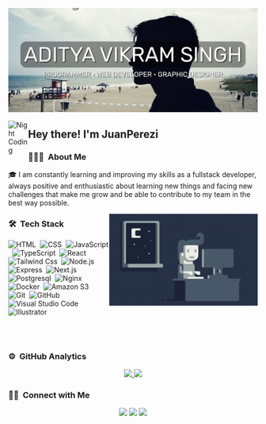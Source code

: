 ![Juan Carlos Perez Isidro Banner](https://raw.githubusercontent.com/AVS1508/AVS1508/master/assets/Aditya%20Vikram%20Singh%20Banner.jpg)

<img alt="Night Coding" src="./assets/Hand%20Wave.gif" width='40' align="left"/><h2>Hey there! I'm JuanPerezi</h2>

<!-- ## 👋 &nbsp;Hey there! I'm JuanPerezi -->

### 👨🏻‍💻 &nbsp;About Me

🎓 I am constantly learning and improving my skills as a fullstack developer, always positive and enthusiastic about learning new things and facing new challenges that make me grow and be able to contribute to my team in the best way possible.


<img alt="Night Coding" src="https://raw.githubusercontent.com/AVS1508/AVS1508/master/assets/Night-Coding.gif" align="right"/>

### 🛠 &nbsp;Tech Stack

![HTML](https://img.shields.io/badge/-HTML-05122A?style=flat&logo=HTML5)&nbsp;
![CSS](https://img.shields.io/badge/-CSS-05122A?style=flat&logo=CSS3&logoColor=1572B6)&nbsp;
![JavaScript](https://img.shields.io/badge/-JavaScript-05122A?style=flat&logo=javascript)&nbsp;
![TypeScript](https://img.shields.io/badge/-TypeScript-05122A?style=flat&logo=typescript)&nbsp;
![React](https://img.shields.io/badge/-React-05122A?style=flat&logo=react)&nbsp;
![Tailwind Css](https://img.shields.io/badge/-Tailwind%20Css-05122A?style=flat&logo=tailwindcss)&nbsp;
![Node.js](https://img.shields.io/badge/-Node.js-05122A?style=flat&logo=node.js)&nbsp;
![Express](https://img.shields.io/badge/-Express-05122A?style=flat&logo=express)&nbsp;
![Next.js](https://img.shields.io/badge/-Next.js-05122A?style=flat&logo=nextdotjs)&nbsp;
![Postgresql](https://img.shields.io/badge/-Postgresql-05122A?style=flat&logo=postgresql)&nbsp;
![Nginx](https://img.shields.io/badge/-Nginx-05122A?style=flat&logo=nginx)&nbsp;
![Docker](https://img.shields.io/badge/-docker-05122A?style=flat&logo=docker)&nbsp;
![Amazon S3](https://img.shields.io/badge/-Amazon%20S3-05122A?style=flat&logo=amazons3)&nbsp;
![Git](https://img.shields.io/badge/-Git-05122A?style=flat&logo=git)&nbsp;
![GitHub](https://img.shields.io/badge/-GitHub-05122A?style=flat&logo=github)&nbsp;
![Visual Studio Code](https://img.shields.io/badge/-Visual%20Studio%20Code-05122A?style=flat&logo=visual-studio-code&logoColor=007ACC)&nbsp;
![Illustrator](https://img.shields.io/badge/-Illustrator-05122A?style=flat&logo=adobe-illustrator)&nbsp;

<br></br>

### ⚙️ &nbsp;GitHub Analytics

<p align="center">
<a href="https://github.com/JC7515/">
  <img height="180em" src="https://github-readme-stats-eight-theta.vercel.app/api?username=JC7515&show_icons=true&theme=algolia&include_all_commits=true&count_private=true"/>
  <img height="180em" src="https://github-readme-stats-eight-theta.vercel.app/api/top-langs/?username=JC7515&layout=compact&langs_count=8&theme=algolia"/>
</a>
</p>

### 🤝🏻 &nbsp;Connect with Me

<p align="center">
<a href="https://www.portfolio.juanprodprojects.pro/"><img src="https://img.shields.io/badge/-juanprodprojects.pro-3423A6?style=flat&logo=Google-Chrome&logoColor=white"/></a>
<a href="https://www.linkedin.com/in/juan-carlos-perez-isidro-28866020b/"><img src="https://img.shields.io/badge/-Juan%20Carlos%20Perez-0077B5?style=flat&logo=Linkedin&logoColor=white"/></a>
<a href="mailto:juan.7515236@gmail.com"><img src="https://img.shields.io/badge/-juan.7515236@gmail.com-D14836?style=flat&logo=Gmail&logoColor=white"/></a>
</p>
